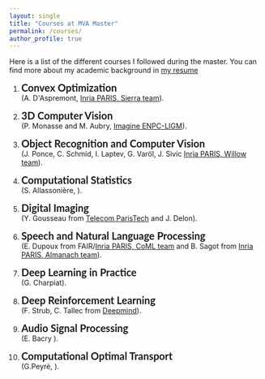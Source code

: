 ```yaml
---
layout: single
title: "Courses at MVA Master"
permalink: /courses/
author_profile: true
---
```


<head>
  <style>
    strong {
      font-family: 'Lato', Verdana, Helvetica, sans-serif;
      font-size: 20px;
      }
  </style>
</head>


Here is a list of the different courses I followed during the master. You can find more about my academic background in [my resume](https://victoria-brami.github.io/cv/)
1. <p><strong>Convex Optimization </strong><br>(A. D'Aspremont, <a href="https://www.di.ens.fr/sierra/">Inria PARIS, Sierra team</a>).</p>
2. <p><strong>3D Computer Vision </strong><br>(P. Monasse and M. Aubry, <a href="https://imagine-lab.enpc.fr/">Imagine ENPC-LIGM</a>).</p>
3. <p><strong>Object Recognition and Computer Vision </strong><br>(J. Ponce, C. Schmid, I. Laptev, G. Varöl, J. Sivic <a href="https://www.di.ens.fr/willow/">Inria PARIS, Willow team</a>).</p>
4. <p><strong>Computational Statistics </strong><br>(S. Allassonière, <a href="https://www.di.ens.fr/willow/"></a>).</p>
5. <p><strong>Digital Imaging </strong><br>(Y. Gousseau from <a href="https://perso.telecom-paristech.fr/gousseau/index_eng.html">Telecom ParisTech</a> and J. Delon<a href="https://delon.wp.imt.fr/"></a>).</p>
6. <p><strong>Speech and Natural Language Processing </strong><br>(E. Dupoux from FAIR/<a href="https://cognitive-ml.fr">Inria PARIS, CoML team</a> and B. Sagot from <a href="http://almanach.inria.fr/">Inria PARIS, Almanach team</a>).</p>
7. <p><strong>Deep Learning in Practice </strong><br>(G. Charpiat).</p>
8. <p><strong>Deep Reinforcement Learning </strong><br>(F. Strub, C. Tallec from <a href="https://www.deepmind.com/">Deepmind</a>).</p>
9. <p><strong>Audio Signal Processing </strong><br>(E. Bacry <a href="https://www.di.ens.fr/willow/"></a>).</p>
10. <p><strong>Computational Optimal Transport </strong><br>(G.Peyré, <a href="https://www.di.ens.fr/willow/"></a>).</p>